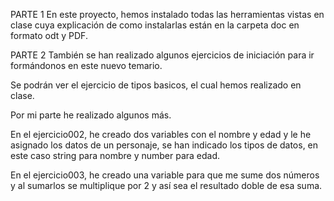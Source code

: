 PARTE 1
En este proyecto, hemos instalado todas las herramientas vistas en clase cuya explicación de como instalarlas están en la carpeta doc en formato odt y PDF.

PARTE 2
También se han realizado algunos ejercicios de iniciación para ir formándonos en este nuevo temario.

Se podrán ver el ejercicio de tipos basicos, el cual hemos realizado en clase.

Por mi parte he realizado algunos más.

En el ejercicio002, he creado dos variables con el nombre y edad y le he asignado los datos de un personaje, se han indicado los tipos de datos, en este caso string para nombre y number para edad.

En el ejercicio003, he creado una variable para que me sume dos números y al sumarlos se multiplique por 2 y así sea el resultado doble de esa suma.